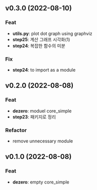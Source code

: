 ## v0.3.0 (2022-08-10)

### Feat

- **utils.py**: plot dot graph using graphviz
- **step25**: 계산 그래프 시각화(1)
- **step24**: 복잡한 함수의 미분

### Fix

- **step24**: to import as a module

## v0.2.0 (2022-08-08)

### Feat

- **dezero**: moduel core_simple
- **step23**: 패키지로 정리

### Refactor

- remove unnecessary module

## v0.1.0 (2022-08-08)

### Feat

- **dezero**: empty core_simple

